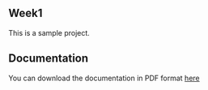## Week1

This is a sample project.

## Documentation

You can download the documentation in PDF format [here](https://github.com/PaoRomancer/IntroductiontoIoT-KMITL/blob/main/Week1/Homework%20Arduino%20Sensor%20%E0%B8%82%E0%B9%89%E0%B8%AD1-13%20(1).pdf)
